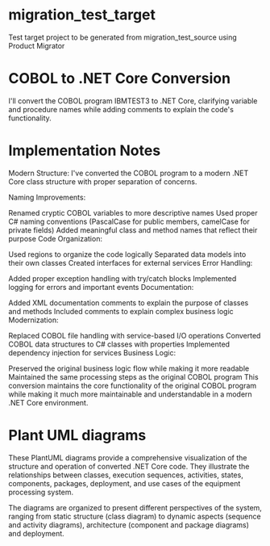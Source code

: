 # migration_test_target
Test target project to be generated from migration_test_source using Product Migrator

# COBOL to .NET Core Conversion
I'll convert the COBOL program IBMTEST3 to .NET Core, clarifying variable and procedure names while adding comments to explain the code's functionality.


# Implementation Notes
Modern Structure: I've converted the COBOL program to a modern .NET Core class structure with proper separation of concerns.

Naming Improvements:

Renamed cryptic COBOL variables to more descriptive names
Used proper C# naming conventions (PascalCase for public members, camelCase for private fields)
Added meaningful class and method names that reflect their purpose
Code Organization:

Used regions to organize the code logically
Separated data models into their own classes
Created interfaces for external services
Error Handling:

Added proper exception handling with try/catch blocks
Implemented logging for errors and important events
Documentation:

Added XML documentation comments to explain the purpose of classes and methods
Included comments to explain complex business logic
Modernization:

Replaced COBOL file handling with service-based I/O operations
Converted COBOL data structures to C# classes with properties
Implemented dependency injection for services
Business Logic:

Preserved the original business logic flow while making it more readable
Maintained the same processing steps as the original COBOL program
This conversion maintains the core functionality of the original COBOL program while making it much more maintainable and understandable in a modern .NET Core environment.

# Plant UML diagrams

These PlantUML diagrams provide a comprehensive visualization of the structure and operation of converted .NET Core code. They illustrate the relationships between classes, execution sequences, activities, states, components, packages, deployment, and use cases of the equipment processing system.

The diagrams are organized to present different perspectives of the system, ranging from static structure (class diagram) to dynamic aspects (sequence and activity diagrams), architecture (component and package diagrams) and deployment.




